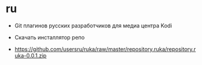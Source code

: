 # ru
* Git плагинов русских разработчиков для медиа центра Kodi 

* Скачать инсталлятор репо

* https://github.com/usersru/ruka/raw/master/repository.ruka/repository.ruka-0.0.1.zip 